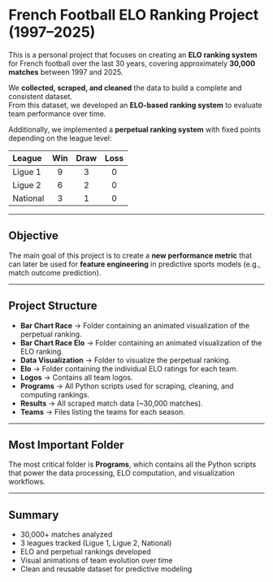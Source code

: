 # French Football ELO Ranking Project (1997–2025)

This is a personal project that focuses on creating an **ELO ranking system** for French football over the last 30 years, covering approximately **30,000 matches** between 1997 and 2025.

We **collected, scraped, and cleaned** the data to build a complete and consistent dataset.  
From this dataset, we developed an **ELO-based ranking system** to evaluate team performance over time.  

Additionally, we implemented a **perpetual ranking system** with fixed points depending on the league level:

| League | Win | Draw | Loss |
|:-------|:---:|:----:|:----:|
| Ligue 1 | 9 | 3 | 0 |
| Ligue 2 | 6 | 2 | 0 |
| National | 3 | 1 | 0 |

---

## Objective

The main goal of this project is to create a **new performance metric** that can later be used for **feature engineering** in predictive sports models (e.g., match outcome prediction).

---

## Project Structure

- **Bar Chart Race** → Folder containing an animated visualization of the perpetual ranking.  
- **Bar Chart Race Elo** → Folder containing an animated visualization of the ELO ranking.  
- **Data Visualization** → Folder to visualize the perpetual ranking.  
- **Elo** → Folder containing the individual ELO ratings for each team.  
- **Logos** → Contains all team logos.  
- **Programs** → All Python scripts used for scraping, cleaning, and computing rankings.  
- **Results** → All scraped match data (~30,000 matches).  
- **Teams** → Files listing the teams for each season.  

---

## Most Important Folder

The most critical folder is **Programs**, which contains all the Python scripts that power the data processing, ELO computation, and visualization workflows.

---

## Summary

- 30,000+ matches analyzed  
- 3 leagues tracked (Ligue 1, Ligue 2, National)  
- ELO and perpetual rankings developed  
- Visual animations of team evolution over time  
- Clean and reusable dataset for predictive modeling



